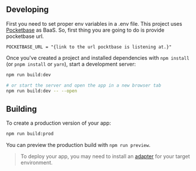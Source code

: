 ## Developing

First you need to set proper env variables in a .env file. This project uses [Pocketbase](https://pocketbase.io) as BaaS. So, first thing you are going to do is provide pocketbase url.

```env
POCKETBASE_URL = "{link to the url pocktbase is listening at.}"
```

Once you've created a project and installed dependencies with `npm install` (or `pnpm install` or `yarn`), start a development server:

```bash
npm run build:dev

# or start the server and open the app in a new browser tab
npm run build:dev -- --open
```

## Building

To create a production version of your app:

```bash
npm run build:prod
```

You can preview the production build with `npm run preview`.

> To deploy your app, you may need to install an [adapter](https://kit.svelte.dev/docs/adapters) for your target environment.
